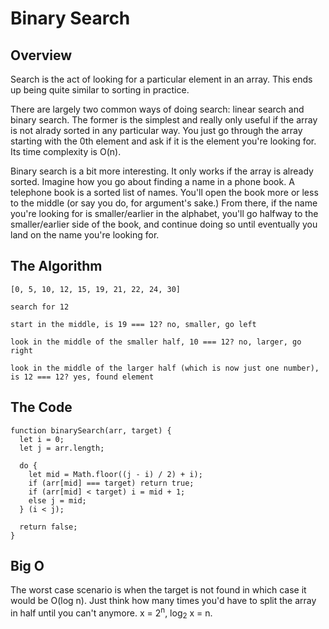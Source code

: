 # Binary Search

## Overview

Search is the act of looking for a particular element in an array. This ends up being quite similar to sorting in practice.

There are largely two common ways of doing search: linear search and binary search. The former is the simplest and really only useful if the array is not alrady sorted in any particular way. You just go through the array starting with the 0th element and ask if it is the element you're looking for. Its time complexity is O(n).

Binary search is a bit more interesting. It only works if the array is already sorted. Imagine how you go about finding a name in a phone book. A telephone book is a sorted list of names. You'll open the book more or less to the middle (or say you do, for argument's sake.) From there, if the name you're looking for is smaller/earlier in the alphabet, you'll go halfway to the smaller/earlier side of the book, and continue doing so until eventually you land on the name you're looking for.

## The Algorithm

```
[0, 5, 10, 12, 15, 19, 21, 22, 24, 30]

search for 12

start in the middle, is 19 === 12? no, smaller, go left

look in the middle of the smaller half, 10 === 12? no, larger, go right

look in the middle of the larger half (which is now just one number), is 12 === 12? yes, found element
```

## The Code

```
function binarySearch(arr, target) {
  let i = 0;
  let j = arr.length;
  
  do {
    let mid = Math.floor((j - i) / 2) + i);
    if (arr[mid] === target) return true;
    if (arr[mid] < target) i = mid + 1;
    else j = mid;
  } (i < j);
  
  return false;
}
```

## Big O

The worst case scenario is when the target is not found in which case it would be O(log n). Just think how many times you'd have to split the array in half until you can't anymore. x = 2<sup>n</sup>, log<sub>2</sub> x = n.

